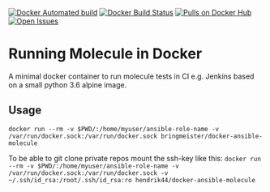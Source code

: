 [![Docker Automated build](https://img.shields.io/docker/automated/hendrik44/docker-ansible-molecule.svg)](https://github.com/Hendrik44/docker-ansible-molecule) [![Docker Build Status](https://img.shields.io/docker/build/hendrik44/docker-ansible-molecule.svg)](https://github.com/Hendrik44/docker-ansible-molecule) [![Pulls on Docker Hub](https://img.shields.io/docker/pulls/hendrik44/docker-ansible-molecule.svg)](https://hub.docker.com/r/Hendrik44/docker-ansible-molecule) [![Open Issues](https://img.shields.io/github/issues/hendrik44/docker-ansible-molecule.svg)](https://github.com/Hendrik44/docker-ansible-molecule)

# Running Molecule in Docker
A minimal docker container to run molecule tests in CI e.g. Jenkins based on a small python 3.6 alpine image.

## Usage
`docker run --rm -v $PWD/:/home/myuser/ansible-role-name -v /var/run/docker.sock:/var/run/docker.sock bringmeister/docker-ansible-molecule`

To be able to git clone private repos mount the ssh-key like this:
`docker run --rm -v $PWD/:/home/myuser/ansible-role-name -v /var/run/docker.sock:/var/run/docker.sock -v ~/.ssh/id_rsa:/root/.ssh/id_rsa:ro hendrik44/docker-ansible-molecule`

